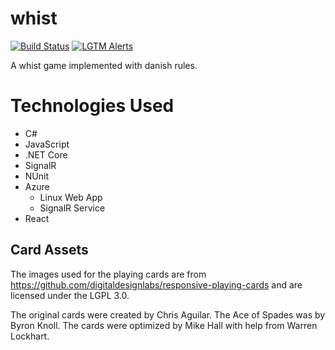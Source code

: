 # whist
[![Build Status](https://dev.azure.com/jrgfogh/jrgfogh-whist/_apis/build/status/jrgfogh.whist?branchName=master)](https://dev.azure.com/jrgfogh/jrgfogh-whist/_build/latest?definitionId=1&branchName=master)
[![LGTM Alerts](https://img.shields.io/lgtm/alerts/github/jrgfogh/whist)](https://lgtm.com/projects/g/jrgfogh/whist/alerts/)


A whist game implemented with danish rules.

# Technologies Used

* C#
* JavaScript
* .NET Core
* SignalR
* NUnit
* Azure
  * Linux Web App
  * SignalR Service
* React

## Card Assets
The images used for the playing cards are from
https://github.com/digitaldesignlabs/responsive-playing-cards
and are licensed under the LGPL 3.0.

The original cards were created by Chris Aguilar. The Ace of Spades was by Byron Knoll.
The cards were optimized by Mike Hall with help from Warren Lockhart.